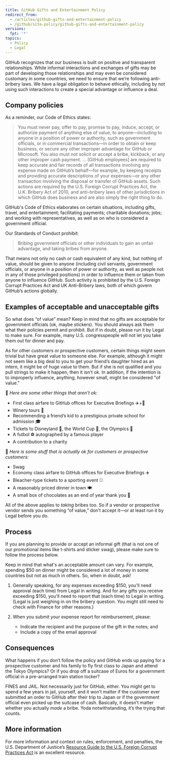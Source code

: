```yaml
---
title: GitHub Gifts and Entertainment Policy
redirect_from:
  - /articles/github-gifts-and-entertainment-policy
  - /github/site-policy/github-gifts-and-entertainment-policy
versions:
  fpt: '*'
topics:
  - Policy
  - Legal
---
```


GitHub recognizes that our business is built on positive and transparent relationships. While informal interactions and exchanges of gifts may be part of developing those relationships and may even be considered customary in some countries, we need to ensure that we’re following anti-bribery laws. We have a legal obligation to behave ethically, including by not using such interactions to create a special advantage or influence a deal.

## Company policies
As a reminder, our Code of Ethics states:

>You must never pay, offer to pay, promise to pay, induce, accept, or authorize payment of anything else of value, to anyone—including to anyone in a position of power or authority, such as government officials, or in commercial transactions—in order to obtain or keep business, or secure any other improper advantage for GitHub or Microsoft. You also must not solicit or accept a bribe, kickback, or any other improper cash payment. ... [GitHub employees] are required to keep accurate and fair records of all transactions involving any expense made on GitHub’s behalf—for example, by keeping receipts and providing accurate descriptions of your expenses—or any other transaction involving the disposal or transfer of GitHub assets. Such actions are required by the U.S. Foreign Corrupt Practices Act, the U.K. Bribery Act of 2010, and anti-bribery laws of other jurisdictions in which GitHub does business and are also simply the right thing to do.

GitHub's Code of Ethics elaborates on certain situations, including gifts, travel, and entertainment; facilitating payments; charitable donations; jobs; and working with representatives, as well as on who is considered a government official.

Our Standards of Conduct prohibit:
>Bribing government officials or other individuals to gain an unfair advantage, and taking bribes from anyone.

That means not only no cash or cash equivalent of any kind, but nothing of value, should be given to anyone (including civil servants, government officials, or anyone in a position of power or authority, as well as people not in any of those privileged positions) in order to influence them or taken from anyone to influence GitHub. Such activity is prohibited by the U.S. Foreign Corrupt Practices Act and UK Anti-Bribery laws, both of which govern GitHub’s actions globally.

## Examples of acceptable and unacceptable gifts
So what does “of value” mean? Keep in mind that no gifts are acceptable for government officials (ok, maybe stickers). You should always ask them what their policies permit and prohibit. But if in doubt, please run it by Legal to make sure. For example, many U.S. congresspeople will not let you take them out for dinner and pay.

As for other customers or prospective customers, certain things might seem trivial but have great value to someone else. For example, although it might not seem like a big deal to you to get your friend’s daughter hired as an intern, it might be of huge value to them. But if she is not qualified and you pull strings to make it happen, then it isn't ok. In addition, if the intention is to improperly influence, anything, however small, might be considered "of value."

🙅 _Here are some other things that aren't ok:_

- First class airfare to GitHub offices for Executive Briefings ✈️+🍾
- Winery tours 🍷
- Recommending a friend’s kid to a prestigious private school for admission 🎓
- Tickets to Disneyland 👸, the World Cup 🥅, the Olympics 🏅
- A futbol ⚽️ autographed by a famous player
- A contribution to a charity

🙆 _Here is some stuff that is actually ok for customers or prospective customers:_

- Swag
- Economy class airfare to GitHub offices for Executive Briefings ✈️
- Bleacher-type tickets to a sporting event ⚾️
- A reasonably priced dinner in town 🍽
- A small box of chocolates as an end of year thank you 🍫

All of the above applies to _taking_ bribes too. So if a vendor or prospective vendor sends you something “of value,” don’t accept it—or at least run it by Legal before you do.

## Process
If you are planning to provide or accept an informal gift (that is not one of our promotional items like t-shirts and sticker swag), please make sure to follow the process below.

Keep in mind that what's an acceptable amount can vary. For example, spending $50 on dinner might be considered a lot of money in some countries but not as much in others. So, when in doubt, ask!

1. Generally speaking, for any expenses exceeding $150, you'll need approval (each time) from Legal in writing. And for any gifts you receive exceeding $150, you'll need to report that (each time) to Legal in writing. (Legal is just weighing in on the bribery question. You might still need to check with Finance for other reasons.)

2. When you submit your expense report for reimbursement, please:
     - Indicate the recipient and the purpose of the gift in the notes; and
     - Include a copy of the email approval

## Consequences
What happens if you don’t follow the policy and GitHub ends up paying for a prospective customer and his family to fly first class to Japan and attend the Tokyo Olympics? Or if you drop off a suitcase of Euros for a government official in a pre-arranged train station locker?

FINES and JAIL. Not necessarily just for GitHub, either. You might get to spend a few years in jail, yourself, and it won’t matter if the customer ever submitted an order to GitHub after their trip to Japan or if the government official even picked up the suitcase of cash. Basically, it doesn’t matter whether you actually _made_ a bribe. Yoda notwithstanding, it’s the trying that counts.

## More information
For more information and context on rules, enforcement, and penalties, the U.S. Department of Justice’s [Resource Guide to the U.S. Foreign Corrupt Practices Act](https://www.justice.gov/sites/default/files/criminal-fraud/legacy/2015/01/16/guide.pdf) is an excellent resource.
